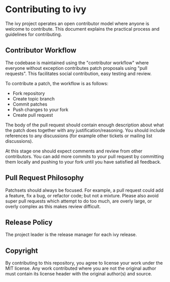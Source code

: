 Contributing to ivy
===================

The ivy project operates an open contributor model where anyone is
welcome to contribute. This document explains the practical process and guidelines for
contributing.


Contributor Workflow
--------------------

The codebase is maintained using the "contributor workflow" where everyone
without exception contributes patch proposals using "pull requests". This
facilitates social contribution, easy testing and review.

To contribute a patch, the workflow is as follows:

  - Fork repository
  - Create topic branch
  - Commit patches
  - Push changes to your fork
  - Create pull request
  
The body of the pull request should contain enough description about what the
patch does together with any justification/reasoning. You should include
references to any discussions (for example other tickets or mailing list
discussions).

At this stage one should expect comments and review from other contributors. You
can add more commits to your pull request by committing them locally and pushing
to your fork until you have satisfied all feedback.


Pull Request Philosophy
-----------------------

Patchsets should always be focused. For example, a pull request could add a
feature, fix a bug, or refactor code; but not a mixture. Please also avoid super
pull requests which attempt to do too much, are overly large, or overly complex
as this makes review difficult.


Release Policy
--------------

The project leader is the release manager for each ivy release.

Copyright
---------

By contributing to this repository, you agree to license your work under the 
MIT license. Any work contributed where you are not the original 
author must contain its license header with the original author(s) and source.

